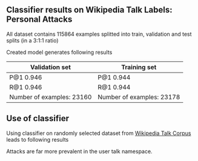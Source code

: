 ## Classifier results on Wikipedia Talk Labels: Personal Attacks

All dataset contains 115864 examples splitted into train, validation and test splits (in a 3:1:1 ratio)  

Created model generates following results

|Validation set|Training set|
|--------------|------------|
|P@1	0.946|P@1	0.944|
|R@1	0.946|R@1	0.944|
|Number of examples: 23160|Number of examples: 23178|


## Use of classifier

Using classifier on randomly selected dataset from [Wikipedia Talk Corpus](https://figshare.com/articles/Wikipedia_Talk_Corpus/4264973) leads to following results

Attacks are far more prevalent in the user talk namespace.
